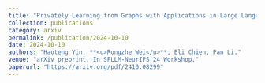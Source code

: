 ```yaml
---
title: "Privately Learning from Graphs with Applications in Large Language Model Finetuning."
collection: publications
category: arxiv
permalink: /publication/2024-10-10
date: 2024-10-10
authors: "Haoteng Yin, **<u>Rongzhe Wei</u>**, Eli Chien, Pan Li."
venue: "arXiv preprint, In SFLLM-NeurIPS'24 Workshop."
paperurl: "https://arxiv.org/pdf/2410.08299"
---
```


